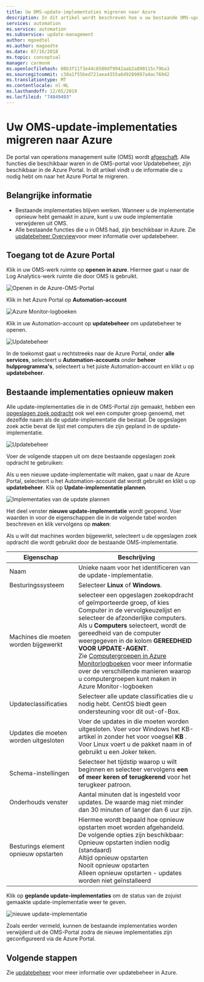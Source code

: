 ```yaml
---
title: Uw OMS-update-implementaties migreren naar Azure
description: In dit artikel wordt beschreven hoe u uw bestaande OMS-update-implementaties naar Azure migreert
services: automation
ms.service: automation
ms.subservice: update-management
author: mgoedtel
ms.author: magoedte
ms.date: 07/16/2018
ms.topic: conceptual
manager: carmonm
ms.openlocfilehash: 08b3f11f3e44c6580df9942aab2a890115c79ba3
ms.sourcegitcommit: c38a1f55bed721aea4355a6d9289897a4ac769d2
ms.translationtype: MT
ms.contentlocale: nl-NL
ms.lasthandoff: 12/05/2019
ms.locfileid: "74849493"
---
```

# <a name="migrate-your-oms-update-deployments-to-azure"></a>Uw OMS-update-implementaties migreren naar Azure

De portal van operations management suite (OMS) wordt [afgeschaft](../azure-monitor/platform/oms-portal-transition.md). Alle functies die beschikbaar waren in de OMS-portal voor Updatebeheer, zijn beschikbaar in de Azure Portal. In dit artikel vindt u de informatie die u nodig hebt om naar het Azure Portal te migreren.

## <a name="key-information"></a>Belangrijke informatie

* Bestaande implementaties blijven werken. Wanneer u de implementatie opnieuw hebt gemaakt in azure, kunt u uw oude implementatie verwijderen uit OMS.
* Alle bestaande functies die u in OMS had, zijn beschikbaar in Azure. Zie [updatebeheer Overview](automation-update-management.md)voor meer informatie over updatebeheer.

## <a name="access-the-azure-portal"></a>Toegang tot de Azure Portal

Klik in uw OMS-werk ruimte op **openen in azure**. Hiermee gaat u naar de Log Analytics-werk ruimte die door OMS is gebruikt.

![Openen in de Azure-OMS-Portal](media/migrate-oms-update-deployments/link-to-azure-portal.png)

Klik in het Azure Portal op **Automation-account**

![Azure Monitor-logboeken](media/migrate-oms-update-deployments/log-analytics.png)

Klik in uw Automation-account op **updatebeheer** om updatebeheer te openen.

![Updatebeheer](media/migrate-oms-update-deployments/azure-automation.png)

In de toekomst gaat u rechtstreeks naar de Azure Portal, onder **alle services**, selecteert u **Automation-accounts** onder **beheer hulpprogramma's**, selecteert u het juiste Automation-account en klikt u op **updatebeheer**.

## <a name="recreate-existing-deployments"></a>Bestaande implementaties opnieuw maken

Alle update-implementaties die in de OMS-Portal zijn gemaakt, hebben een [opgeslagen zoek opdracht](../azure-monitor/platform/computer-groups.md) ook wel een computer groep genoemd, met dezelfde naam als de update-implementatie die bestaat. De opgeslagen zoek actie bevat de lijst met computers die zijn gepland in de update-implementatie.

![Updatebeheer](media/migrate-oms-update-deployments/oms-deployment.png)

Voer de volgende stappen uit om deze bestaande opgeslagen zoek opdracht te gebruiken:

Als u een nieuwe update-implementatie wilt maken, gaat u naar de Azure Portal, selecteert u het Automation-account dat wordt gebruikt en klikt u op **updatebeheer**. Klik op **Update-implementatie plannen**.

![Implementaties van de update plannen](media/migrate-oms-update-deployments/schedule-update-deployment.png)

Het deel venster **nieuwe update-implementatie** wordt geopend. Voer waarden in voor de eigenschappen die in de volgende tabel worden beschreven en klik vervolgens op **maken**:

Als u wilt dat machines worden bijgewerkt, selecteert u de opgeslagen zoek opdracht die wordt gebruikt door de bestaande OMS-implementatie.

| Eigenschap | Beschrijving |
| --- | --- |
|Naam |Unieke naam voor het identificeren van de update-implementatie. |
|Besturingssysteem| Selecteer **Linux** of **Windows**.|
|Machines die moeten worden bijgewerkt |selecteer een opgeslagen zoekopdracht of geïmporteerde groep, of kies Computer in de vervolgkeuzelijst en selecteer de afzonderlijke computers. Als u **Computers** selecteert, wordt de gereedheid van de computer weergegeven in de kolom **GEREEDHEID VOOR UPDATE-AGENT**.</br> Zie [Computergroepen in Azure Monitorlogboeken](../azure-monitor/platform/computer-groups.md) voor meer informatie over de verschillende manieren waarop u computergroepen kunt maken in Azure Monitor-logboeken |
|Updateclassificaties|Selecteer alle update classificaties die u nodig hebt. CentOS biedt geen ondersteuning voor dit out-of-Box.|
|Updates die moeten worden uitgesloten|Voer de updates in die moeten worden uitgesloten. Voer voor Windows het KB-artikel in zonder het voor voegsel **KB** . Voor Linux voert u de pakket naam in of gebruikt u een Joker teken.  |
|Schema-instellingen|Selecteer het tijdstip waarop u wilt beginnen en selecteer vervolgens **een of meer keren of** **terugkerend** voor het terugkeer patroon. | 
| Onderhouds venster |Aantal minuten dat is ingesteld voor updates. De waarde mag niet minder dan 30 minuten of langer dan 6 uur zijn. |
| Besturings element opnieuw opstarten| Hiermee wordt bepaald hoe opnieuw opstarten moet worden afgehandeld.</br>De volgende opties zijn beschikbaar:</br>Opnieuw opstarten indien nodig (standaard)</br>Altijd opnieuw opstarten</br>Nooit opnieuw opstarten</br>Alleen opnieuw opstarten - updates worden niet geïnstalleerd|

Klik op **geplande update-implementaties** om de status van de zojuist gemaakte update-implementatie weer te geven.

![nieuwe update-implementatie](media/migrate-oms-update-deployments/new-update-deployment.png)

Zoals eerder vermeld, kunnen de bestaande implementaties worden verwijderd uit de OMS-Portal zodra de nieuwe implementaties zijn geconfigureerd via de Azure Portal.

## <a name="next-steps"></a>Volgende stappen

Zie [updatebeheer](automation-update-management.md) voor meer informatie over updatebeheer in Azure.
